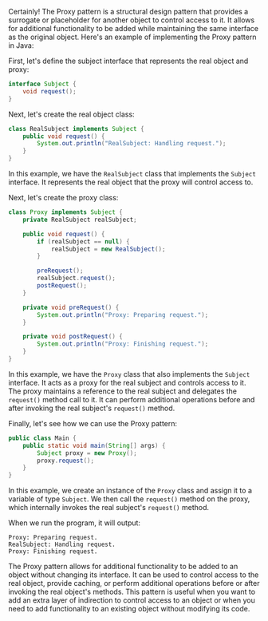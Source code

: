 Certainly! The Proxy pattern is a structural design pattern that provides a surrogate or placeholder for another object to control access to it. It allows for additional functionality to be added while maintaining the same interface as the original object. Here's an example of implementing the Proxy pattern in Java:

First, let's define the subject interface that represents the real object and proxy:

```java
interface Subject {
    void request();
}
```

Next, let's create the real object class:

```java
class RealSubject implements Subject {
    public void request() {
        System.out.println("RealSubject: Handling request.");
    }
}
```

In this example, we have the `RealSubject` class that implements the `Subject` interface. It represents the real object that the proxy will control access to.

Next, let's create the proxy class:

```java
class Proxy implements Subject {
    private RealSubject realSubject;

    public void request() {
        if (realSubject == null) {
            realSubject = new RealSubject();
        }

        preRequest();
        realSubject.request();
        postRequest();
    }

    private void preRequest() {
        System.out.println("Proxy: Preparing request.");
    }

    private void postRequest() {
        System.out.println("Proxy: Finishing request.");
    }
}
```

In this example, we have the `Proxy` class that also implements the `Subject` interface. It acts as a proxy for the real subject and controls access to it. The proxy maintains a reference to the real subject and delegates the `request()` method call to it. It can perform additional operations before and after invoking the real subject's `request()` method.

Finally, let's see how we can use the Proxy pattern:

```java
public class Main {
    public static void main(String[] args) {
        Subject proxy = new Proxy();
        proxy.request();
    }
}
```

In this example, we create an instance of the `Proxy` class and assign it to a variable of type `Subject`. We then call the `request()` method on the proxy, which internally invokes the real subject's `request()` method.

When we run the program, it will output:

```
Proxy: Preparing request.
RealSubject: Handling request.
Proxy: Finishing request.
```

The Proxy pattern allows for additional functionality to be added to an object without changing its interface. It can be used to control access to the real object, provide caching, or perform additional operations before or after invoking the real object's methods. This pattern is useful when you want to add an extra layer of indirection to control access to an object or when you need to add functionality to an existing object without modifying its code.